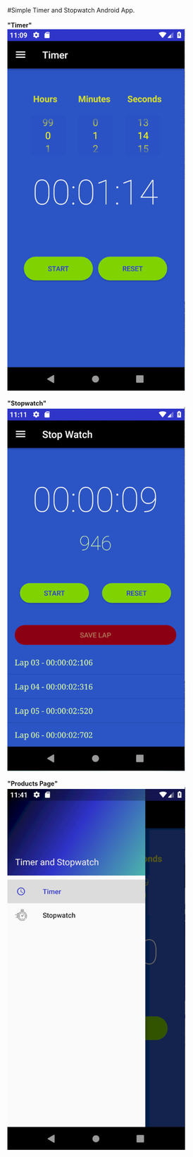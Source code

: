  #Simple Timer and Stopwatch Android App.
<br><br>
<b>"Timer"<b>
  <br>
<img src="AppSnapshots/timer.PNG">
<br><br>
"Stopwatch"
  <br>
<img src="AppSnapshots/stopwatch.PNG">
<br><br>
"Products Page"
  <br>
<img src="AppSnapshots/navigation.PNG">

  




